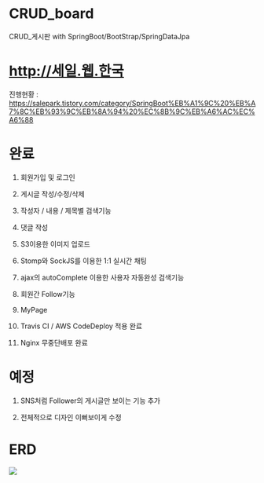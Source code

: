 # CRUD_board
CRUD_게시판 with SpringBoot/BootStrap/SpringDataJpa

# http://세일.웹.한국

진행현황 : https://salepark.tistory.com/category/SpringBoot%EB%A1%9C%20%EB%A7%8C%EB%93%9C%EB%8A%94%20%EC%8B%9C%EB%A6%AC%EC%A6%88

# 완료
1. 회원가입 및 로그인

2. 게시글 작성/수정/삭제

3. 작성자 / 내용 / 제목별 검색기능

4. 댓글 작성

5. S3이용한 이미지 업로드

6. Stomp와 SockJS를 이용한 1:1 실시간 채팅

7. ajax의 autoComplete 이용한 사용자 자동완성 검색기능

8. 회원간 Follow기능

9. MyPage

10. Travis CI / AWS CodeDeploy 적용 완료

11. Nginx 무중단배포 완료

# 예정
1. SNS처럼 Follower의 게시글만 보이는 기능 추가

2. 전체적으로 디자인 이뻐보이게 수정

# ERD

<img src="https://user-images.githubusercontent.com/34956785/81866828-bc0a6c00-95aa-11ea-89ec-a29b6355f0de.PNG">
